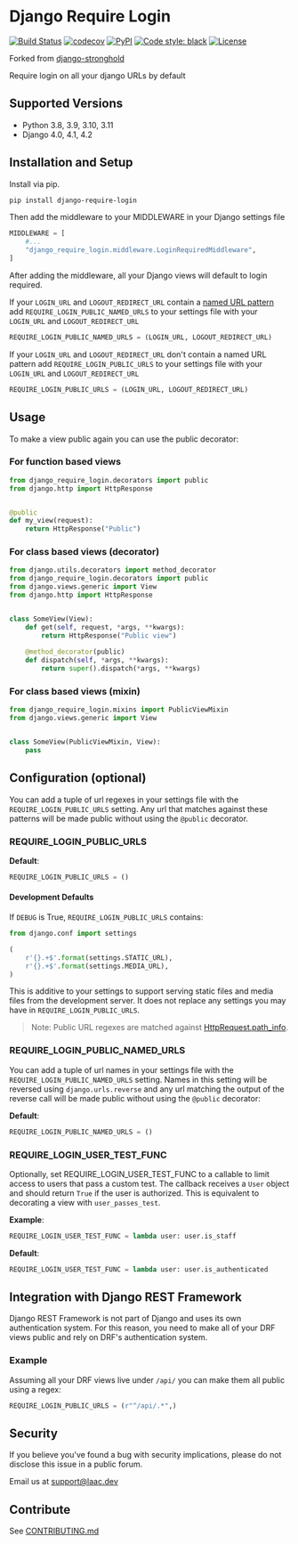 # Django Require Login

[![Build Status](https://travis-ci.org/laactech/django-require-login.svg?branch=master)](https://travis-ci.org/laactech/django-require-login)
[![codecov](https://codecov.io/gh/laactech/django-require-login/branch/master/graph/badge.svg)](https://codecov.io/gh/laactech/django-require-login)
[![PyPI](https://img.shields.io/pypi/v/django-require-login)](https://pypi.org/project/django-require-login/)
[![Code style: black](https://img.shields.io/badge/code%20style-black-000000.svg)](https://github.com/python/black)
[![License](https://img.shields.io/badge/License-BSD%203--Clause-blue.svg)](https://github.com/laactech/django-require-login/blob/master/LICENSE.md)

Forked from [django-stronghold](https://github.com/mgrouchy/django-stronghold)

Require login on all your django URLs by default

## Supported Versions

* Python 3.8, 3.9, 3.10, 3.11
* Django 4.0, 4.1, 4.2

## Installation and Setup

Install via pip.

```sh
pip install django-require-login
```

Then add the middleware to your MIDDLEWARE in your Django settings file

```python
MIDDLEWARE = [
    #...
    "django_require_login.middleware.LoginRequiredMiddleware",
]

```

After adding the middleware, all your Django views will default to login required.

If your `LOGIN_URL` and `LOGOUT_REDIRECT_URL` contain a
[named URL pattern](https://docs.djangoproject.com/en/2.2/topics/http/urls/#naming-url-patterns)
add `REQUIRE_LOGIN_PUBLIC_NAMED_URLS` to your settings file with your `LOGIN_URL` and
`LOGOUT_REDIRECT_URL`

```python
REQUIRE_LOGIN_PUBLIC_NAMED_URLS = (LOGIN_URL, LOGOUT_REDIRECT_URL)
```

If your `LOGIN_URL` and `LOGOUT_REDIRECT_URL` don't contain a named URL pattern add 
`REQUIRE_LOGIN_PUBLIC_URLS` to your settings file with your `LOGIN_URL` and
`LOGOUT_REDIRECT_URL`

```python
REQUIRE_LOGIN_PUBLIC_URLS = (LOGIN_URL, LOGOUT_REDIRECT_URL)
```

## Usage

To make a view public again you can use the public decorator:

### For function based views
```python
from django_require_login.decorators import public
from django.http import HttpResponse


@public
def my_view(request):
    return HttpResponse("Public")

```

### For class based views (decorator)

```python
from django.utils.decorators import method_decorator
from django_require_login.decorators import public
from django.views.generic import View
from django.http import HttpResponse


class SomeView(View):
    def get(self, request, *args, **kwargs):
        return HttpResponse("Public view")
    
    @method_decorator(public)
    def dispatch(self, *args, **kwargs):
        return super().dispatch(*args, **kwargs)
```

### For class based views (mixin)

```python
from django_require_login.mixins import PublicViewMixin
from django.views.generic import View


class SomeView(PublicViewMixin, View):
	pass
```

## Configuration (optional)

You can add a tuple of url regexes in your settings file with the
`REQUIRE_LOGIN_PUBLIC_URLS` setting. Any url that matches against these patterns
 will be made public without using the `@public` decorator.


### REQUIRE_LOGIN_PUBLIC_URLS

**Default**:
```python
REQUIRE_LOGIN_PUBLIC_URLS = ()
```

#### Development Defaults
If `DEBUG` is True, `REQUIRE_LOGIN_PUBLIC_URLS` contains:
```python
from django.conf import settings

(
    r'{}.+$'.format(settings.STATIC_URL),
    r'{}.+$'.format(settings.MEDIA_URL),
)

```
This is additive to your settings to support serving static files and media files from
the development server. It does not replace any settings you may have in
`REQUIRE_LOGIN_PUBLIC_URLS`.

> Note: Public URL regexes are matched against 
>[HttpRequest.path_info](https://docs.djangoproject.com/en/dev/ref/request-response/#django.http.HttpRequest.path_info).

### REQUIRE_LOGIN_PUBLIC_NAMED_URLS
You can add a tuple of url names in your settings file with the
`REQUIRE_LOGIN_PUBLIC_NAMED_URLS` setting. Names in this setting will be reversed using
`django.urls.reverse` and any url matching the output of the reverse
call will be made public without using the `@public` decorator:

**Default**:
```python
REQUIRE_LOGIN_PUBLIC_NAMED_URLS = ()
```

### REQUIRE_LOGIN_USER_TEST_FUNC
Optionally, set REQUIRE_LOGIN_USER_TEST_FUNC to a callable to limit access to users
that pass a custom test. The callback receives a `User` object and should
return `True` if the user is authorized. This is equivalent to decorating a
view with `user_passes_test`.

**Example**:

```python
REQUIRE_LOGIN_USER_TEST_FUNC = lambda user: user.is_staff
```

**Default**:

```python
REQUIRE_LOGIN_USER_TEST_FUNC = lambda user: user.is_authenticated
```

## Integration with Django REST Framework

Django REST Framework is not part of Django and uses its own authentication system.
For this reason, you need to make all of your DRF views public and rely on DRF's
authentication system.

### Example

Assuming all your DRF views live under `/api/` you can make them all public using a regex:

```python
REQUIRE_LOGIN_PUBLIC_URLS = (r"^/api/.*",)
```

## Security

If you believe you've found a bug with security implications, please do not disclose this
issue in a public forum.

Email us at [support@laac.dev](mailto:support@laac.dev)

## Contribute

See [CONTRIBUTING.md](https://github.com/laactech/django-require-login/blob/master/CONTRIBUTING.md)
